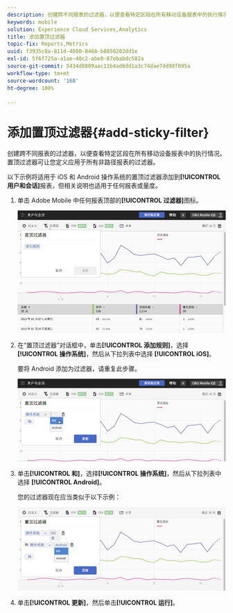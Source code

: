```yaml
---
description: 创建跨不同报表的过滤器，以便查看特定区段在所有移动设备报表中的执行情况。置顶过滤器可让您定义应用于所有非路径报表的过滤器。
keywords: mobile
solution: Experience Cloud Services,Analytics
title: 添加置顶过滤器
topic-fix: Reports,Metrics
uuid: f3935c8a-811d-4080-8468-b8850202dd1e
exl-id: 5f6f725a-a1ae-40c2-abe0-87ebabdc582a
source-git-commit: 5434d8809aac11b4ad6dd1a3c74dae7dd98f095a
workflow-type: tm+mt
source-wordcount: '168'
ht-degree: 100%

---
```


# 添加置顶过滤器{#add-sticky-filter}

创建跨不同报表的过滤器，以便查看特定区段在所有移动设备报表中的执行情况。置顶过滤器可让您定义应用于所有非路径报表的过滤器。

以下示例将适用于 iOS 和 Android 操作系统的置顶过滤器添加到&#x200B;**[!UICONTROL 用户和会话]**&#x200B;报表，但相关说明也适用于任何报表或量度。

1. 单击 Adobe Mobile 中任何报表顶部的&#x200B;**[!UICONTROL 过滤器]**&#x200B;图标。

   ![](assets/sticky-filters.png)

1. 在“置顶过滤器”对话框中，单击&#x200B;**[!UICONTROL 添加规则]**，选择&#x200B;**[!UICONTROL 操作系统]**，然后从下拉列表中选择 **[!UICONTROL iOS]**。

   要将 Android 添加为过滤器，请重复此步骤。

   ![](assets/sticky2.png)

1. 单击&#x200B;**[!UICONTROL 和]**，选择&#x200B;**[!UICONTROL 操作系统]**，然后从下拉列表中选择 **[!UICONTROL Android]**。

   您的过滤器现在应当类似于以下示例：

   ![](assets/sticky3.png)

1. 单击&#x200B;**[!UICONTROL 更新]**，然后单击&#x200B;**[!UICONTROL 运行]**。
